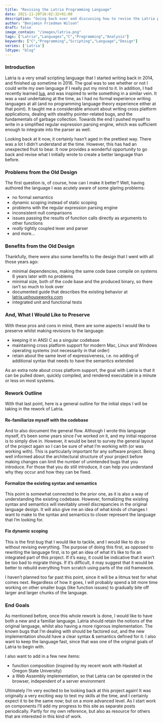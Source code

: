```yaml
---
title: "Revising the Latria Programming Language"
date: 2021-11-20T16:02:32+01:00
description: "Going back over and discussing how to revise the Latria programming language."
author: "Benjamin Friedman Wilson"
draft: false
image_contain: "/images/latria.png"
tags: ["Latria","Languages","C","Programming","Analysis"]
keywords: ["C","Programming","Scripting","Language","Design"]
series: ['Latria']
ldtype: "blog"
---
```


### Introduction

Latria is a very small scripting language that I started writing back in 2014, and finished up sometime in 2016. The goal was to see whether or not I could write my own language if I really put my mind to it. In addition, I had recently learned [lua](https://www.lua.org/), and was inspired to write something in a similar vein. It was a vast undertaking at the time, as I had no formal experience writing languages at all (and no programming language theory experience either at that point). It taught me a considerable amount about writing cross platform applications, dealing with stealthy pointer-related bugs, and the fundamentals of garbage collection. Towards the end I pushed myself to write in a simplified regular expression parsing engine, which was sufficient enough to integrate into the parser as well.

Looking back at it now, it certainly hasn’t aged in the prettiest way. There was a lot I didn’t understand at the time. However, this has had an unexpected fruit to bear. It now provides a wonderful opportunity to go back and revise what I initially wrote to create a better language than before.

### Problems from the Old Design

The first question is, of course, how can I make it better? Well, having authored the language I was acutely aware of some glaring problems:

- no formal semantics
- dynamic scoping instead of static scoping
- problems with the regular expression parsing engine
- inconsistent null comparisons
- issues passing the results of function calls directly as arguments to other functions
- *really* tightly coupled lexer and parser
- and more...

### Benefits from the Old Design

Thankfully, there were also some benefits to the design that I went with all those years ago:

- minimal dependencies, making the same code base compile on systems 6 years later with no problems
- minimal size, both of the code base and the produced binary, so there isn’t so much to look over
- documented guide that describes the existing behavior at [latria.uphouseworks.com](http://latria.uphouseworks.com/Guide/)
- integrated unit and functional tests

### And, What I Would Like to Preserve

With these pros and cons in mind, there are some aspects I would like to preserve whilst making revisions to the language:

- keeping it in ANSI C as a singular codebase
- maintaining cross platform support for modern Mac, Linux and Windows operating systems (not necessarily in that order)
- retain about the same level of expressiveness, i.e. no adding of additional syntax that needs to have the semantics extended

As an extra note about cross platform support, the goal with Latria is that it can be pulled down, quickly compiled, and rendered executable in a minute or less on most systems.

### Rework Outline

With that last point, here is a general outline for the initial steps I will be taking in the rework of Latria.

#### Re-familiarize myself with the codebase

And to also document the general flow. Although I wrote this language myself, it’s been some years since I’ve worked on it, and my initial response is to simply dive in. However, it would be best to survey the general layout of the project again so I can be sure of what I’m working with (or was working with). This is particularly important for any software project. Being well informed about the architectural structure of your project before making changes can limit the number of unintended bugs that you introduce. For those that you do still introduce, it can help you understand why they occur and how they can be fixed.

#### Formalize the existing syntax and semantics

This point is somewhat connected to the prior one, as it is also a way of understanding the existing codebase. However, formalizing the existing syntax and semantics will inevitably unveil discrepancies in the original language design. It will also give me an idea of what kinds of changes I want to make to the syntax and semantics to closer represent the language that I’m looking for.

#### Fix dynamic scoping

This is the first bug that I would like to tackle, and I would like to do so without revising everything. The purpose of doing this first, as opposed to rewriting the language first, is to get an idea of what it’s like to fix an integrated part of this project. If it’s easy, it could be indicative that it won’t be too bad to migrate things. If it’s difficult, it may suggest that it would be better to rebuild everything from scratch using parts of the old framework.

I haven’t planned too far past this point, since it will be a litmus test for what comes next. Regardless of how it goes, I will probably spend a bit more time working on other smaller bugs (like function issues) to gradually bite off larger and larger chunks of the language.

### End Goals

As mentioned before, once this whole rework is done, I would like to have both a new and a familiar language. Latria should retain the notions of the original language, whilst also having a more rigorous implementation. The known bugs that I’m dealing with should be factored out, and the new implementation should have a clear syntax & semantics defined for it. I also want to keep the language fast, since that was one of the original goals of Latria to begin with.

I also want to add in a few new items:

- function composition (inspired by my recent work with Haskell at Oregon State University)
- a Web Assembly implementation, so that Latria can be operated in the browser, independent of a server environment

Ultimately I’m very excited to be looking back at this project again! It was originally a very exciting way to test my skills at the time, and I certainly expect it to be the same now; but on a more advanced level. As I start work on components I’ll add my progress to this site as separate posts periodically. Partly for my own reference, but also as resource for others that are interested in this kind of work.
